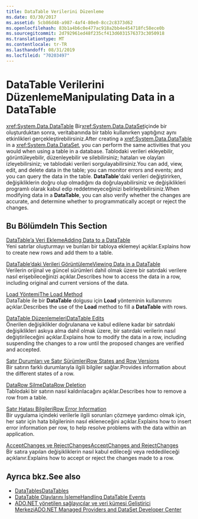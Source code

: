 ```yaml
---
title: DataTable Verilerini Düzenleme
ms.date: 03/30/2017
ms.assetid: 5cb86d48-a987-4af4-80e0-8cc2c8373d62
ms.openlocfilehash: 83b1a4b6c0e477ac918a2bb4e454718fc58ece0b
ms.sourcegitcommit: 2d792961ed48f235cf413d6031576373c3050918
ms.translationtype: MT
ms.contentlocale: tr-TR
ms.lasthandoff: 08/31/2019
ms.locfileid: "70203497"
---
```

# <a name="manipulating-data-in-a-datatable"></a><span data-ttu-id="e7e52-102">DataTable Verilerini Düzenleme</span><span class="sxs-lookup"><span data-stu-id="e7e52-102">Manipulating Data in a DataTable</span></span>
<span data-ttu-id="e7e52-103"><xref:System.Data.DataTable> Bir<xref:System.Data.DataSet>içinde bir oluşturduktan sonra, veritabanında bir tablo kullanırken yaptığınız aynı etkinlikleri gerçekleştirebilirsiniz.</span><span class="sxs-lookup"><span data-stu-id="e7e52-103">After creating a <xref:System.Data.DataTable> in a <xref:System.Data.DataSet>, you can perform the same activities that you would when using a table in a database.</span></span> <span data-ttu-id="e7e52-104">Tablodaki verileri ekleyebilir, görüntüleyebilir, düzenleyebilir ve silebilirsiniz; hataları ve olayları izleyebilirsiniz; ve tablodaki verileri sorgulayabilirsiniz.</span><span class="sxs-lookup"><span data-stu-id="e7e52-104">You can add, view, edit, and delete data in the table; you can monitor errors and events; and you can query the data in the table.</span></span> <span data-ttu-id="e7e52-105">**DataTable**'daki verileri değiştirirken, değişikliklerin doğru olup olmadığını da doğrulayabilirsiniz ve değişiklikleri programlı olarak kabul edip reddetmeyeceğinizi belirleyebilirsiniz.</span><span class="sxs-lookup"><span data-stu-id="e7e52-105">When modifying data in a **DataTable**, you can also verify whether the changes are accurate, and determine whether to programmatically accept or reject the changes.</span></span>  
  
## <a name="in-this-section"></a><span data-ttu-id="e7e52-106">Bu Bölümde</span><span class="sxs-lookup"><span data-stu-id="e7e52-106">In This Section</span></span>  
 [<span data-ttu-id="e7e52-107">DataTable’a Veri Ekleme</span><span class="sxs-lookup"><span data-stu-id="e7e52-107">Adding Data to a DataTable</span></span>](adding-data-to-a-datatable.md)  
 <span data-ttu-id="e7e52-108">Yeni satırlar oluşturmayı ve bunları bir tabloya eklemeyi açıklar.</span><span class="sxs-lookup"><span data-stu-id="e7e52-108">Explains how to create new rows and add them to a table.</span></span>  
  
 [<span data-ttu-id="e7e52-109">DataTable’daki Verileri Görüntüleme</span><span class="sxs-lookup"><span data-stu-id="e7e52-109">Viewing Data in a DataTable</span></span>](viewing-data-in-a-datatable.md)  
 <span data-ttu-id="e7e52-110">Verilerin orijinal ve güncel sürümleri dahil olmak üzere bir satırdaki verilere nasıl erişebileceğinizi açıklar.</span><span class="sxs-lookup"><span data-stu-id="e7e52-110">Describes how to access the data in a row, including original and current versions of the data.</span></span>  
  
 [<span data-ttu-id="e7e52-111">Load Yöntemi</span><span class="sxs-lookup"><span data-stu-id="e7e52-111">The Load Method</span></span>](the-load-method.md)  
 <span data-ttu-id="e7e52-112">DataTable ile bir **DataTable** dolgusu için **Load** yönteminin kullanımını açıklar.</span><span class="sxs-lookup"><span data-stu-id="e7e52-112">Describes the use of the **Load** method to fill a **DataTable** with rows.</span></span>  
  
 [<span data-ttu-id="e7e52-113">DataTable Düzenlemeleri</span><span class="sxs-lookup"><span data-stu-id="e7e52-113">DataTable Edits</span></span>](datatable-edits.md)  
 <span data-ttu-id="e7e52-114">Önerilen değişiklikler doğrulanana ve kabul edilene kadar bir satırdaki değişiklikleri askıya alma dahil olmak üzere, bir satırdaki verilerin nasıl değiştirileceğini açıklar.</span><span class="sxs-lookup"><span data-stu-id="e7e52-114">Explains how to modify the data in a row, including suspending the changes to a row until the proposed changes are verified and accepted.</span></span>  
  
 [<span data-ttu-id="e7e52-115">Satır Durumları ve Satır Sürümleri</span><span class="sxs-lookup"><span data-stu-id="e7e52-115">Row States and Row Versions</span></span>](row-states-and-row-versions.md)  
 <span data-ttu-id="e7e52-116">Bir satırın farklı durumlarıyla ilgili bilgiler sağlar.</span><span class="sxs-lookup"><span data-stu-id="e7e52-116">Provides information about the different states of a row.</span></span>  
  
 [<span data-ttu-id="e7e52-117">DataRow Silme</span><span class="sxs-lookup"><span data-stu-id="e7e52-117">DataRow Deletion</span></span>](datarow-deletion.md)  
 <span data-ttu-id="e7e52-118">Tablodaki bir satırın nasıl kaldırılacağını açıklar.</span><span class="sxs-lookup"><span data-stu-id="e7e52-118">Describes how to remove a row from a table.</span></span>  
  
 [<span data-ttu-id="e7e52-119">Satır Hatası Bilgileri</span><span class="sxs-lookup"><span data-stu-id="e7e52-119">Row Error Information</span></span>](row-error-information.md)  
 <span data-ttu-id="e7e52-120">Bir uygulama içindeki verilerle ilgili sorunları çözmeye yardımcı olmak için, her satır için hata bilgilerinin nasıl ekleneceğini açıklar.</span><span class="sxs-lookup"><span data-stu-id="e7e52-120">Explains how to insert error information per row, to help resolve problems with the data within an application.</span></span>  
  
 [<span data-ttu-id="e7e52-121">AcceptChanges ve RejectChanges</span><span class="sxs-lookup"><span data-stu-id="e7e52-121">AcceptChanges and RejectChanges</span></span>](acceptchanges-and-rejectchanges.md)  
 <span data-ttu-id="e7e52-122">Bir satıra yapılan değişikliklerin nasıl kabul edileceği veya reddedileceği açıklanır.</span><span class="sxs-lookup"><span data-stu-id="e7e52-122">Explains how to accept or reject the changes made to a row.</span></span>  
  
## <a name="see-also"></a><span data-ttu-id="e7e52-123">Ayrıca bkz.</span><span class="sxs-lookup"><span data-stu-id="e7e52-123">See also</span></span>

- [<span data-ttu-id="e7e52-124">DataTables</span><span class="sxs-lookup"><span data-stu-id="e7e52-124">DataTables</span></span>](datatables.md)
- [<span data-ttu-id="e7e52-125">DataTable Olaylarını İşleme</span><span class="sxs-lookup"><span data-stu-id="e7e52-125">Handling DataTable Events</span></span>](handling-datatable-events.md)
- [<span data-ttu-id="e7e52-126">ADO.NET yönetilen sağlayıcılar ve veri kümesi Geliştirici Merkezi</span><span class="sxs-lookup"><span data-stu-id="e7e52-126">ADO.NET Managed Providers and DataSet Developer Center</span></span>](https://go.microsoft.com/fwlink/?LinkId=217917)
